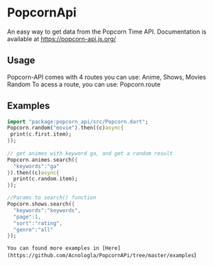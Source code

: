 # PopcornApi

An easy way to get data from the Popcorn Time API.
Documentation is available at https://popcorn-api.js.org/

## Usage

Popcorn-API comes with 4 routes you can use: Anime, Shows, Movies Random
To acess a route, you can use: Popcorn.route

## Examples

```dart
import "package:popcorn_api/src/Popcorn.dart";
Popcorn.random("movie").then((c)async{
 print(c.first.item);
});
  
// get animes with keyword ga, and get a random result
Popcorn.animes.search({
  "keywords":"ga"
}).then((c)async{
  print(c.random.item);
});

//Params to search() function
Popcorn.shows.search({
  "keywords":"keywords",
  "page":1,
  "sort":"rating",
  "genre":"all"
});
```

`You can found more examples in [Here](https://github.com/Acnologla/PopcornAPi/tree/master/examples`)
